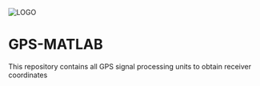 ![LOGO](https://avatars3.githubusercontent.com/u/63793854?s=400&u=d51c40382078be0b4337dd1ff24a7bc91d12ac22&v=4)
# GPS-MATLAB
This repository contains all GPS signal processing units to obtain receiver coordinates
